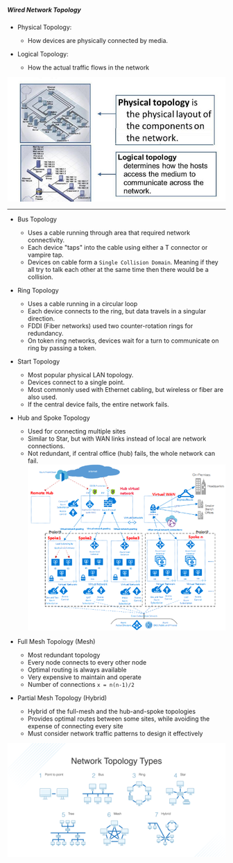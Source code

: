 ##### Wired Network Topology


- Physical Topology:
  - How devices are physically connected by media.
  
- Logical Topology:
  - How the actual traffic flows in the network

![](./static/2-physical_logical_topology.jpg)


---

- Bus Topology
  - Uses a cable running through area that required network connectivity.
  - Each device "taps" into the cable using either a T connector or vampire tap.
  - Devices on cable form a `Single Collision Domain`. Meaning if they all try to talk each other at the same time then there would be a collision.

- Ring Topology
  - Uses a cable running in a circular loop
  - Each device connects to the ring, but data travels in a singular direction.
  - FDDI (Fiber networks) used two counter-rotation rings for redundancy.
  - On token ring networks, devices wait for a turn to communicate on ring by passing a token.

- Start Topology
  - Most popular physical LAN topology.
  - Devices connect to a single point.
  - Most commonly used with Ethernet cabling, but wireless or fiber are also used.
  - If the central device fails, the entire network fails.

- Hub and Spoke Topology
  - Used for connecting multiple sites
  - Similar to Star, but with WAN links instead of local are network connections.
  - Not redundant, if central office (hub) fails, the whole network can fail.
  ![](./static/4-network-hub-spoke-high-level.png)

- Full Mesh Topology (Mesh)
  - Most redundant topology
  - Every node connects to every other node
  - Optimal routing is always available
  - Very expensive to maintain and operate
  - Number of connections `x = n(n-1)/2`

- Partial Mesh Topology (Hybrid)
  - Hybrid of the full-mesh and the hub-and-spoke topologies
  - Provides optimal routes between some sites, while avoiding the expense of connecting every site
  - Must consider network traffic patterns to design it effectively

![](./static/3-network-topology-types.png)